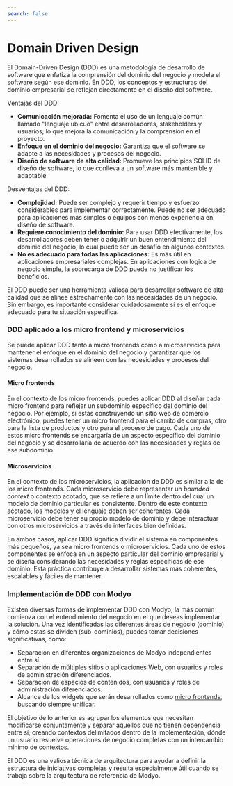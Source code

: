 ```yaml
---
search: false
---
```


# Domain Driven Design

El Domain-Driven Design (DDD) es una metodología de desarrollo de software que enfatiza la comprensión del dominio del negocio y modela el software según ese dominio. En DDD, los conceptos y estructuras del dominio empresarial se reflejan directamente en el diseño del software.

Ventajas del DDD:

- **Comunicación mejorada:** Fomenta el uso de un lenguaje común llamado "lenguaje ubicuo" entre desarrolladores, stakeholders y usuarios; lo que mejora la comunicación y la comprensión en el proyecto.
- **Enfoque en el dominio del negocio:** Garantiza que el software se adapte a las necesidades y procesos del negocio.
- **Diseño de software de alta calidad:** Promueve los principios SOLID de diseño de software, lo que conlleva a un software más mantenible y adaptable.

Desventajas del DDD:

- **Complejidad:** Puede ser complejo y requerir tiempo y esfuerzo considerables para implementar correctamente. Puede no ser adecuado para aplicaciones más simples o equipos con menos experiencia en diseño de software.
- **Requiere conocimiento del dominio:** Para usar DDD efectivamente, los desarrolladores deben tener o adquirir un buen entendimiento del dominio del negocio, lo cual puede ser un desafío en algunos contextos.
- **No es adecuado para todas las aplicaciones:** Es más útil en aplicaciones empresariales complejas. En aplicaciones con lógica de negocio simple, la sobrecarga de DDD puede no justificar los beneficios.

El DDD puede ser una herramienta valiosa para desarrollar software de alta calidad que se alinee estrechamente con las necesidades de un negocio. Sin embargo, es importante considerar cuidadosamente si es el enfoque adecuado para tu situación específica.

### DDD aplicado a los micro frontend y microservicios

Se puede aplicar DDD tanto a micro frontends como a microservicios para mantener el enfoque en el dominio del negocio y garantizar que los sistemas desarrollados se alineen con las necesidades y procesos del negocio.

#### Micro frontends
En el contexto de los micro frontends, puedes aplicar DDD al diseñar cada micro frontend para reflejar un subdominio específico del dominio del negocio. Por ejemplo, si estás construyendo un sitio web de comercio electrónico, puedes tener un micro frontend para el carrito de compras, otro para la lista de productos y otro para el proceso de pago. Cada uno de estos micro frontends se encargaría de un aspecto específico del dominio del negocio y se desarrollaría de acuerdo con las necesidades y reglas de ese subdominio.

#### Microservicios
En el contexto de los microservicios, la aplicación de DDD es similar a la de los micro frontends. Cada microservicio debe representar un _bounded context_ o contexto acotado, que se refiere a un límite dentro del cual un modelo de dominio particular es consistente. Dentro de este contexto acotado, los modelos y el lenguaje deben ser coherentes. Cada microservicio debe tener su propio modelo de dominio y debe interactuar con otros microservicios a través de interfaces bien definidas.

En ambos casos, aplicar DDD significa dividir el sistema en componentes más pequeños, ya sea micro frontends o microservicios. Cada uno de estos componentes se enfoca en un aspecto particular del dominio empresarial y se diseña considerando las necesidades y reglas específicas de ese dominio. Esta práctica contribuye a desarrollar sistemas más coherentes, escalables y fáciles de mantener.


### Implementación de DDD con Modyo
Existen diversas formas de implementar DDD con Modyo, la más común comienza con el entendimiento del negocio en el que deseas implementar la solución. Una vez identificadas las diferentes áreas de negocio (dominio) y cómo estas se dividen (sub-dominios), puedes tomar decisiones significativas, como:
- Separación en diferentes organizaciones de Modyo independientes entre sí.
- Separación de múltiples sitios o aplicaciones Web, con usuarios y roles de administración diferenciados.
- Separación de espacios de contenidos, con usuarios y roles de administración diferenciados.
- Alcance de los widgets que serán desarrollados como [micro frontends](/es/architecture/patterns/micro-frontend), buscando siempre unificar.

El objetivo de lo anterior es agrupar los elementos que necesitan modificarse conjuntamente y separar aquellos que no tienen dependencia entre sí; creando contextos delimitados dentro de la implementación, dónde un usuario resuelve operaciones de negocio completas con un intercambio mínimo de contextos.

El DDD es una valiosa técnica de arquitectura para ayudar a definir la estructura de iniciativas complejas y resulta especialmente útil cuando se trabaja sobre la arquitectura de referencia de Modyo.